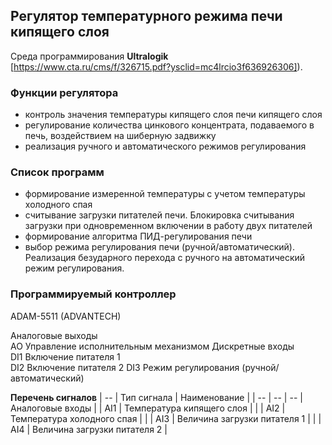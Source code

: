 ## Регулятор температурного режима печи кипящего слоя

Среда программирования **Ultralogik** [https://www.cta.ru/cms/f/326715.pdf?ysclid=mc4lrcio3f636926306]).

### **Функции регулятора**
- контроль значения температуры кипящего слоя печи кипящего слоя
- регулирование количества цинкового концентрата, подаваемого в печь, воздействием на шиберную задвижку
- реализация ручного и автоматического режимов регулирования

### **Список программ**
- формирование измеренной температуры с учетом температуры холодного спая
- считывание загрузки питателей печи. Блокировка считывания загрузки при одновременном включении в работу двух питателей
- формирование алгоритма ПИД-регулирования печи
- выбор режима регулирования печи (ручной/автоматический). Реализация безударного перехода с ручного на автоматический режим регулирования.

### **Программируемый контроллер**
ADAM-5511 (ADVANTECH)

Аналоговые выходы	
AO	Управление исполнительным механизмом
Дискретные входы	
DI1	Включение питателя 1	
DI2	Включение питателя 2
DI3	Режим регулирования (ручной/автоматический)

**Перечень сигналов** 
| -- | Тип сигнала | Наименование |
| -- | -- | -- |
Аналоговые входы 
| | AI1 | Температура кипящего слоя |
| | AI2 | Температура холодного спая |
| | AI3 | Величина загрузки питателя 1 |
| | AI4 | Величина загрузки питателя 2 |

